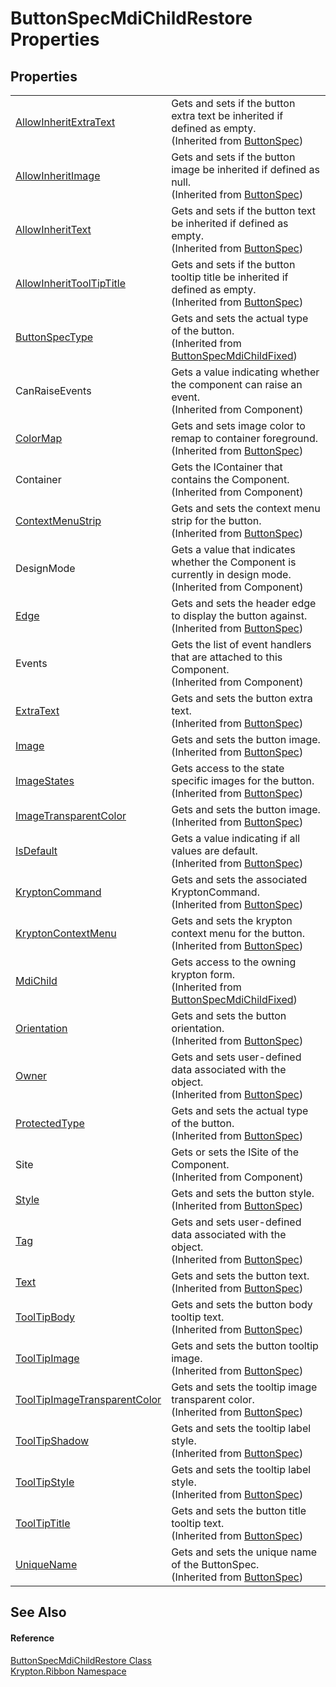 # ButtonSpecMdiChildRestore Properties




## Properties
<table>
<tr>
<td><a href="883f30ee-16a3-53ee-2d84-37e05c759573.md">AllowInheritExtraText</a></td>
<td>Gets and sets if the button extra text be inherited if defined as empty.<br />(Inherited from <a href="5c226624-9ac8-d7c9-8a8d-31d5ff115dbd.md">ButtonSpec</a>)</td></tr>
<tr>
<td><a href="d0607dea-e076-56d0-6395-1c3d8bf0e913.md">AllowInheritImage</a></td>
<td>Gets and sets if the button image be inherited if defined as null.<br />(Inherited from <a href="5c226624-9ac8-d7c9-8a8d-31d5ff115dbd.md">ButtonSpec</a>)</td></tr>
<tr>
<td><a href="0a954cc5-6362-07c2-90dc-90ad3b9222aa.md">AllowInheritText</a></td>
<td>Gets and sets if the button text be inherited if defined as empty.<br />(Inherited from <a href="5c226624-9ac8-d7c9-8a8d-31d5ff115dbd.md">ButtonSpec</a>)</td></tr>
<tr>
<td><a href="41db59af-e93c-64be-5b13-8753aa5fd0ce.md">AllowInheritToolTipTitle</a></td>
<td>Gets and sets if the button tooltip title be inherited if defined as empty.<br />(Inherited from <a href="5c226624-9ac8-d7c9-8a8d-31d5ff115dbd.md">ButtonSpec</a>)</td></tr>
<tr>
<td><a href="04bc968c-b899-ec32-935d-e9d1d4e912a1.md">ButtonSpecType</a></td>
<td>Gets and sets the actual type of the button.<br />(Inherited from <a href="81608de4-0053-d357-c6e5-bcf22535e47a.md">ButtonSpecMdiChildFixed</a>)</td></tr>
<tr>
<td>CanRaiseEvents</td>
<td>Gets a value indicating whether the component can raise an event.<br />(Inherited from Component)</td></tr>
<tr>
<td><a href="b2a5efca-5914-f39f-9bf3-3b7a92621107.md">ColorMap</a></td>
<td>Gets and sets image color to remap to container foreground.<br />(Inherited from <a href="5c226624-9ac8-d7c9-8a8d-31d5ff115dbd.md">ButtonSpec</a>)</td></tr>
<tr>
<td>Container</td>
<td>Gets the IContainer that contains the Component.<br />(Inherited from Component)</td></tr>
<tr>
<td><a href="03f30262-4eff-8697-3456-145df4e5c85b.md">ContextMenuStrip</a></td>
<td>Gets and sets the context menu strip for the button.<br />(Inherited from <a href="5c226624-9ac8-d7c9-8a8d-31d5ff115dbd.md">ButtonSpec</a>)</td></tr>
<tr>
<td>DesignMode</td>
<td>Gets a value that indicates whether the Component is currently in design mode.<br />(Inherited from Component)</td></tr>
<tr>
<td><a href="5850f6f3-08d1-73f6-d12a-299686402b5f.md">Edge</a></td>
<td>Gets and sets the header edge to display the button against.<br />(Inherited from <a href="5c226624-9ac8-d7c9-8a8d-31d5ff115dbd.md">ButtonSpec</a>)</td></tr>
<tr>
<td>Events</td>
<td>Gets the list of event handlers that are attached to this Component.<br />(Inherited from Component)</td></tr>
<tr>
<td><a href="ca8ef515-fb22-763c-7a1d-0d2f9af97d66.md">ExtraText</a></td>
<td>Gets and sets the button extra text.<br />(Inherited from <a href="5c226624-9ac8-d7c9-8a8d-31d5ff115dbd.md">ButtonSpec</a>)</td></tr>
<tr>
<td><a href="1630bbad-ed2f-da43-a2b2-7e25cb73a66f.md">Image</a></td>
<td>Gets and sets the button image.<br />(Inherited from <a href="5c226624-9ac8-d7c9-8a8d-31d5ff115dbd.md">ButtonSpec</a>)</td></tr>
<tr>
<td><a href="1b991cd9-e6c0-3aaa-5829-2c347bf7470f.md">ImageStates</a></td>
<td>Gets access to the state specific images for the button.<br />(Inherited from <a href="5c226624-9ac8-d7c9-8a8d-31d5ff115dbd.md">ButtonSpec</a>)</td></tr>
<tr>
<td><a href="9079313d-286d-a93b-1a80-2cf66e18bc93.md">ImageTransparentColor</a></td>
<td>Gets and sets the button image.<br />(Inherited from <a href="5c226624-9ac8-d7c9-8a8d-31d5ff115dbd.md">ButtonSpec</a>)</td></tr>
<tr>
<td><a href="1ff9eabc-d14c-c4e7-e889-78a14cf8d567.md">IsDefault</a></td>
<td>Gets a value indicating if all values are default.<br />(Inherited from <a href="5c226624-9ac8-d7c9-8a8d-31d5ff115dbd.md">ButtonSpec</a>)</td></tr>
<tr>
<td><a href="1223fb0d-0cfd-6464-ba81-5476f195d92c.md">KryptonCommand</a></td>
<td>Gets and sets the associated KryptonCommand.<br />(Inherited from <a href="5c226624-9ac8-d7c9-8a8d-31d5ff115dbd.md">ButtonSpec</a>)</td></tr>
<tr>
<td><a href="d81e7624-f6f2-5b29-7316-67bf09071cd2.md">KryptonContextMenu</a></td>
<td>Gets and sets the krypton context menu for the button.<br />(Inherited from <a href="5c226624-9ac8-d7c9-8a8d-31d5ff115dbd.md">ButtonSpec</a>)</td></tr>
<tr>
<td><a href="49bef343-0db9-7fbd-3796-22dbf2e1739b.md">MdiChild</a></td>
<td>Gets access to the owning krypton form.<br />(Inherited from <a href="81608de4-0053-d357-c6e5-bcf22535e47a.md">ButtonSpecMdiChildFixed</a>)</td></tr>
<tr>
<td><a href="8418106d-ae6a-3432-380f-07b83bf1d3e1.md">Orientation</a></td>
<td>Gets and sets the button orientation.<br />(Inherited from <a href="5c226624-9ac8-d7c9-8a8d-31d5ff115dbd.md">ButtonSpec</a>)</td></tr>
<tr>
<td><a href="3b8f3997-6b08-1db9-cc18-c5a718a4469d.md">Owner</a></td>
<td>Gets and sets user-defined data associated with the object.<br />(Inherited from <a href="5c226624-9ac8-d7c9-8a8d-31d5ff115dbd.md">ButtonSpec</a>)</td></tr>
<tr>
<td><a href="da16b684-2413-d73d-321a-eea7d4f7a223.md">ProtectedType</a></td>
<td>Gets and sets the actual type of the button.<br />(Inherited from <a href="5c226624-9ac8-d7c9-8a8d-31d5ff115dbd.md">ButtonSpec</a>)</td></tr>
<tr>
<td>Site</td>
<td>Gets or sets the ISite of the Component.<br />(Inherited from Component)</td></tr>
<tr>
<td><a href="3bb74c5e-936b-ca07-8c0c-27b189dd691b.md">Style</a></td>
<td>Gets and sets the button style.<br />(Inherited from <a href="5c226624-9ac8-d7c9-8a8d-31d5ff115dbd.md">ButtonSpec</a>)</td></tr>
<tr>
<td><a href="d46c1b4a-619d-6693-e2c9-dea33bf4e544.md">Tag</a></td>
<td>Gets and sets user-defined data associated with the object.<br />(Inherited from <a href="5c226624-9ac8-d7c9-8a8d-31d5ff115dbd.md">ButtonSpec</a>)</td></tr>
<tr>
<td><a href="fa069c6b-b5bc-8460-7965-94a5796b90df.md">Text</a></td>
<td>Gets and sets the button text.<br />(Inherited from <a href="5c226624-9ac8-d7c9-8a8d-31d5ff115dbd.md">ButtonSpec</a>)</td></tr>
<tr>
<td><a href="1ff7b088-b8e7-a691-7342-baa2ec4f4a7d.md">ToolTipBody</a></td>
<td>Gets and sets the button body tooltip text.<br />(Inherited from <a href="5c226624-9ac8-d7c9-8a8d-31d5ff115dbd.md">ButtonSpec</a>)</td></tr>
<tr>
<td><a href="027f649b-400e-bb77-b3f0-4dd89c71a0f1.md">ToolTipImage</a></td>
<td>Gets and sets the button tooltip image.<br />(Inherited from <a href="5c226624-9ac8-d7c9-8a8d-31d5ff115dbd.md">ButtonSpec</a>)</td></tr>
<tr>
<td><a href="f1337e31-dcd1-3d5d-3841-77448adfd009.md">ToolTipImageTransparentColor</a></td>
<td>Gets and sets the tooltip image transparent color.<br />(Inherited from <a href="5c226624-9ac8-d7c9-8a8d-31d5ff115dbd.md">ButtonSpec</a>)</td></tr>
<tr>
<td><a href="dc7f3a24-f02a-3696-ba70-5c3093efdf30.md">ToolTipShadow</a></td>
<td>Gets and sets the tooltip label style.<br />(Inherited from <a href="5c226624-9ac8-d7c9-8a8d-31d5ff115dbd.md">ButtonSpec</a>)</td></tr>
<tr>
<td><a href="586360ac-5b04-ca75-fd9a-bc134a2e0099.md">ToolTipStyle</a></td>
<td>Gets and sets the tooltip label style.<br />(Inherited from <a href="5c226624-9ac8-d7c9-8a8d-31d5ff115dbd.md">ButtonSpec</a>)</td></tr>
<tr>
<td><a href="6f1e7246-6a68-3211-1377-a57728fced05.md">ToolTipTitle</a></td>
<td>Gets and sets the button title tooltip text.<br />(Inherited from <a href="5c226624-9ac8-d7c9-8a8d-31d5ff115dbd.md">ButtonSpec</a>)</td></tr>
<tr>
<td><a href="65c886d1-9c54-67bd-52ed-ca68ae0a6abf.md">UniqueName</a></td>
<td>Gets and sets the unique name of the ButtonSpec.<br />(Inherited from <a href="5c226624-9ac8-d7c9-8a8d-31d5ff115dbd.md">ButtonSpec</a>)</td></tr>
</table>

## See Also


#### Reference
<a href="43654f67-36d8-5efa-f078-2cad01025c81.md">ButtonSpecMdiChildRestore Class</a>  
<a href="1e9bc734-cff9-e9b8-f013-94cdac669794.md">Krypton.Ribbon Namespace</a>  
